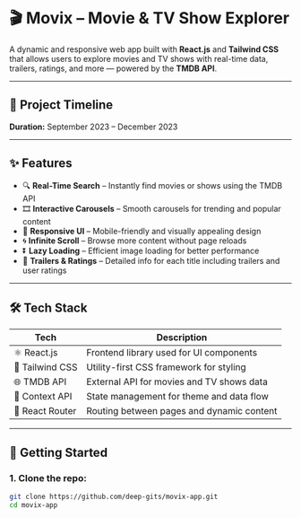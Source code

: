 # 🎬 Movix – Movie & TV Show Explorer

A dynamic and responsive web app built with **React.js** and **Tailwind CSS** that allows users to explore movies and TV shows with real-time data, trailers, ratings, and more — powered by the **TMDB API**.

---

## 📅 Project Timeline
**Duration:** September 2023 – December 2023

---

## ✨ Features

- 🔍 **Real-Time Search** – Instantly find movies or shows using the TMDB API
- 🎞️ **Interactive Carousels** – Smooth carousels for trending and popular content
- 📱 **Responsive UI** – Mobile-friendly and visually appealing design
- 🌀 **Infinite Scroll** – Browse more content without page reloads
- ⏬ **Lazy Loading** – Efficient image loading for better performance
- 🎥 **Trailers & Ratings** – Detailed info for each title including trailers and user ratings

---

## 🛠️ Tech Stack

| Tech               | Description                                  |
|--------------------|----------------------------------------------|
| ⚛️ React.js        | Frontend library used for UI components      |
| 🎨 Tailwind CSS     | Utility-first CSS framework for styling      |
| 🌐 TMDB API         | External API for movies and TV shows data    |
| 🧠 Context API      | State management for theme and data flow     |
| 🔁 React Router     | Routing between pages and dynamic content    |



---

## 🚀 Getting Started

### 1. Clone the repo:
```bash
git clone https://github.com/deep-gits/movix-app.git
cd movix-app

